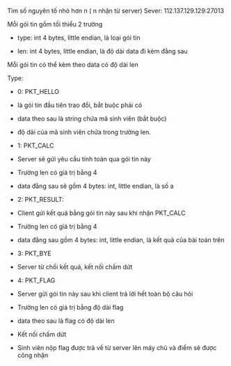 Tìm số nguyên tố nhỏ hơn n ( n nhận từ server)
Sever: 112.137.129.129:27013

Mỗi gói tin gồm tối thiểu 2 trường

- type: int 4 bytes, little endian, là loại gói tin

- len: int 4 bytes, little endian, là độ dài data đi kèm đằng sau

Mỗi gói tin có thể kèm theo data có độ dài len

Type:

- 0: PKT_HELLO

- là gói tin đầu tiên trao đổi, bắt buộc phải có

- data theo sau là string chứa mã sinh viên (bắt buộc)

- độ dài của mã sinh viên chứa trong trường len.

- 1: PKT_CALC

- Server sẽ gửi yêu cầu tính toán qua gói tin này

- Trường len có giá trị bằng 4

- data đằng sau sẽ gồm 4 bytes: int, little endian, là số a

- 2: PKT_RESULT:

- Client gửi kết quả bằng gói tin này sau khi nhận PKT_CALC

- Trường len có giá trị bằng 4

- data đằng sau gồm 4 bytes: int, little endian, là kết quả của bài toán trên

- 3: PKT_BYE

- Server từ chối kết quả, kết nối chấm dứt

- 4: PKT_FLAG

- Server gửi gói tin này sau khi client trả lời hết toàn bộ câu hỏi

- Trường len có giá trị bằng độ dài flag

- data theo sau là flag có độ dài len

- Kết nối chấm dứt

- Sinh viên nộp flag được trả về từ server lên máy chủ và điểm sẽ được công nhận
